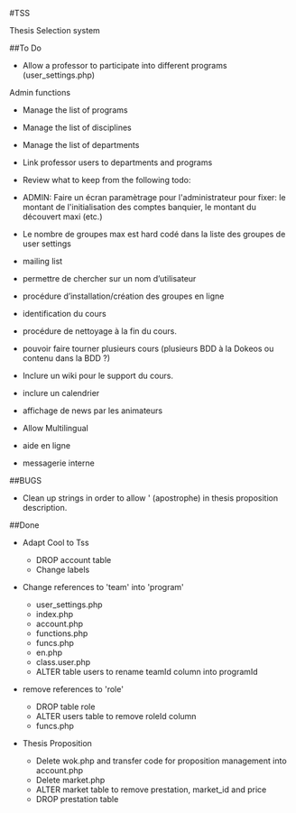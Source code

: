 #TSS

Thesis Selection system

##To Do

- Allow a professor to participate into different programs (user_settings.php)    
    
Admin functions
   - Manage the list of programs
   - Manage the list of disciplines
   - Manage the list of departments
   - Link professor users to departments and programs

- Review what to keep from the following todo:

- ADMIN: Faire un écran paramètrage pour l'administrateur pour fixer: le montant de l'initialisation des comptes banquier, le montant du découvert maxi (etc.)
- Le nombre de groupes max est hard codé dans la liste des groupes de user settings
- mailing list
- permettre de chercher sur un nom d’utilisateur
- procédure d’installation/création des groupes en ligne
- identification du cours
- procédure de nettoyage à la fin du cours.
- pouvoir faire tourner plusieurs cours (plusieurs BDD à la Dokeos ou contenu dans la BDD ?)
- Inclure un wiki pour le support du cours.
- inclure un calendrier
- affichage de news par les animateurs
- Allow Multilingual
- aide en ligne
- messagerie interne

##BUGS
- Clean up strings in order to allow ' (apostrophe) in thesis proposition description.

##Done
- Adapt Cool to Tss
    - DROP account table
    - Change labels

- Change references to 'team' into 'program'
    - user_settings.php
    - index.php
    - account.php
    - functions.php
    - funcs.php
    - en.php
    - class.user.php
    - ALTER table users to rename teamId column into programId

- remove references to 'role'
    - DROP table role
    - ALTER users table to remove roleId column
    - funcs.php

- Thesis Proposition
    - Delete wok.php and transfer code for proposition management into account.php
    - Delete market.php
    - ALTER market table to remove prestation, market_id and price
    - DROP prestation table
